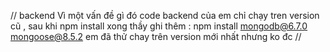 // backend
Vì một vấn đề gì đó code backend của em chỉ chạy tren version cũ , sau khi npm install xong thầy ghi thêm : npm install mongodb@6.7.0 mongoose@8.5.2
em đã thử chay trên version mới nhất nhưng ko đc
//
